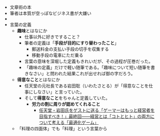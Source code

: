 - 文章術の本
- 筆者は本質が空っぽなビジネス書が大嫌い
-
- 言葉の定義
	- **趣味**とはなにか
		- 仕事以外に好きですること？
		- 筆者の定義は「**手段が目的にすり替わったこと**」
			- 郵送料金の支払い手段の切手を収集する
			- 移動手段の電車にただ乗る
		- 言葉の意味を深堀した定義もきれいだが、その過程が圧巻だった。
		- 「趣味の定義」だけで軽い随筆である。「趣味について短い随筆を書きなさい」と問われた結果これが出せれば御の字だろう。
	- **得意なこと**とはなにか
		- 任天堂の元社長である岩田聡（いわたさとる）が「得意なことを仕事にしなさい」と言っていた。
		- そして**得意なこと**をちゃんと定義していた。
			- **労力の割に周りが認めてくれること**
				- [任天堂・岩田氏をゲストに送る「ゲーマーはもっと経営者を目指すべき！」最終回――経営とは「コトとヒト」の両方について考える「最適化ゲーム」](https://www.4gamer.net/games/999/G999905/20141226033/index_3.html)
	- 「料理の四面体」でも「料理」という言葉から